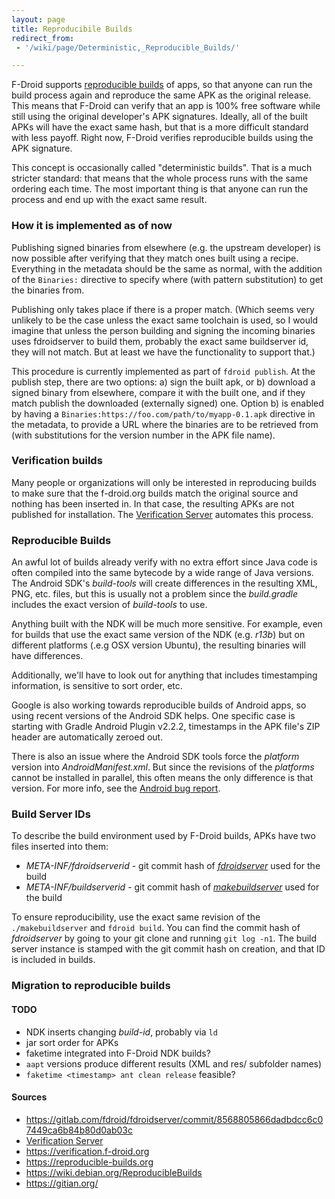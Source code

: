 ```yaml
---
layout: page
title: Reproducibile Builds
redirect_from:
 - '/wiki/page/Deterministic,_Reproducible_Builds/'

---
```



F-Droid supports
[reproducible builds](https://reproducible-builds.org) of apps, so
that anyone can run the build process again and reproduce the same APK
as the original release.  This means that F-Droid can verify that an
app is 100% free software while still using the original developer's
APK signatures.  Ideally, all of the built APKs will have the exact
same hash, but that is a more difficult standard with less payoff.
Right now, F-Droid verifies reproducible builds using the APK
signature.

This concept is occasionally called "deterministic builds".  That is a
much stricter standard: that means that the whole process runs with
the same ordering each time.  The most important thing is that anyone
can run the process and end up with the exact same result.


### How it is implemented as of now

Publishing signed binaries from elsewhere (e.g. the upstream developer)
is now possible after verifying that they match ones built using a
recipe. Everything in the metadata should be the same as normal, with
the addition of the `Binaries:` directive to specify
where (with pattern substitution) to get the binaries from.

Publishing only takes place if there is a proper match. (Which seems
very unlikely to be the case unless the exact same toolchain is used, so
I would imagine that unless the person building and signing the incoming
binaries uses fdroidserver to build them, probably the exact same
buildserver id, they will not match. But at least we have the
functionality to support that.)

This procedure is currently implemented as part of `fdroid
publish`. At the publish step, there are two options: a) sign
the built apk, or b) download a signed binary from elsewhere, compare it
with the built one, and if they match publish the downloaded (externally
signed) one. Option b) is enabled by having a
`Binaries:https://foo.com/path/to/myapp-0.1.apk`
directive in the metadata, to provide a URL where the binaries are to be
retrieved from (with substitutions for the version number in the APK
file name).


### Verification builds

Many people or organizations will only be interested in reproducing
builds to make sure that the f-droid.org builds match the original
source and nothing has been inserted in.  In that case, the resulting
APKs are not published for installation.  The
[Verification Server](../Verification_Server) automates this process.


### Reproducible Builds

An awful lot of builds already verify with no extra effort since Java
code is often compiled into the same bytecode by a wide range of Java
versions.  The Android SDK's _build-tools_ will create differences in
the resulting XML, PNG, etc. files, but this is usually not a problem
since the _build.gradle_ includes the exact version of _build-tools_
to use.

Anything built with the NDK will be much more sensitive.  For example,
even for builds that use the exact same version of the NDK
(e.g. _r13b_) but on different platforms (.e.g OSX version Ubuntu), the
resulting binaries will have differences.

Additionally, we'll have to look out for anything that includes
timestamping information, is sensitive to sort order, etc.

Google is also working towards reproducible builds of Android apps, so
using recent versions of the Android SDK helps.  One specific case is
starting with Gradle Android Plugin v2.2.2, timestamps in the APK
file's ZIP header are automatically zeroed out.

There is also an issue where the Android SDK tools force the
_platform_ version into _AndroidManifest.xml_.  But since the
revisions of the _platforms_ cannot be installed in parallel, this
often means the only difference is that version.  For more info, see
the [Android bug report](https://issuetracker.google.com/issues/37132313).


### Build Server IDs

To describe the build environment used by F-Droid builds, APKs have two files inserted into them:

* _META-INF/fdroidserverid_ - git commit hash of [_fdroidserver_](https://gitlab.com/fdroid/fdroidserver) used for the build
* _META-INF/buildserverid_ - git commit hash of [_makebuildserver_](https://gitlab.com/fdroid/fdroidserver/blob/master/makebuildserver) used for the build

To ensure reproducibility, use the exact same revision of the
`./makebuildserver` and `fdroid build`. You can find the commit hash
of _fdroidserver_ by going to your git clone and running `git log
-n1`.  The build server instance is stamped with the git commit hash on
creation, and that ID is included in builds.


### Migration to reproducible builds

#### TODO

- NDK inserts changing _build-id_, probably via `ld`
- jar sort order for APKs
- faketime integrated into F-Droid NDK builds?
- `aapt` versions produce different results (XML and res/ subfolder names)
- `faketime <timestamp> ant clean release` feasible?


#### Sources

- <https://gitlab.com/fdroid/fdroidserver/commit/8568805866dadbdcc6c07449ca6b84b80d0ab03c>
- [Verification Server](../Verification_Server)
- <https://verification.f-droid.org>
- <https://reproducible-builds.org>
- <https://wiki.debian.org/ReproducibleBuilds>
- <https://gitian.org/>
